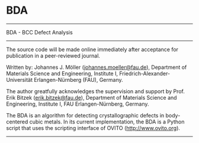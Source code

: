 # BDA
****************************************************************************************
BDA - BCC Defect Analysis 
****************************************************************************************

The source code will be made online immediately after acceptance for publication in a peer-reviewed journal.

Written by: 
      Johannes J. Möller (johannes.moeller@fau.de),
      Department of Materials Science and Engineering, Institute I, 
      Friedrich-Alexander-Universität Erlangen-Nürnberg (FAU), Germany.

The author greatfully acknowledges the supervision and support by Prof. Erik Bitzek (erik.bitzek@fau.de),
Department of Materials Science and Engineering, Institute I, FAU Erlangen-Nürnberg, Germany.

The BDA is an algorithm for detecting crystallographic defects in body-centered cubic metals.
In its current implementation, the BDA is a Python script that uses the scripting interface of OVITO (http://www.ovito.org).

****************************************************************************************
